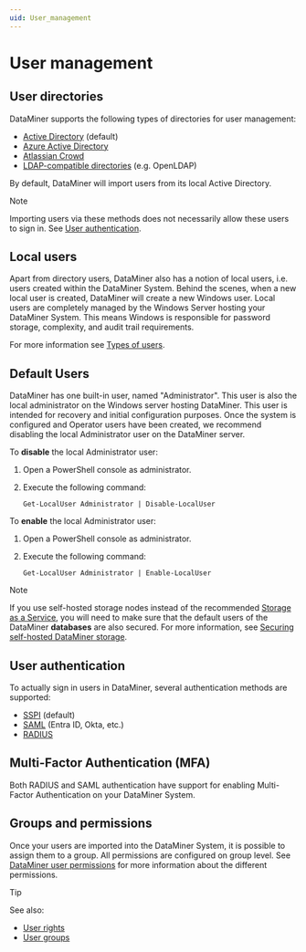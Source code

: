 ```yaml
---
uid: User_management
---
```


# User management

## User directories

DataMiner supports the following types of directories for user management:

- [Active Directory](xref:Adding_a_user#to-add-an-existing-domain-user) (default)
- [Azure Active Directory](xref:Setting_up_Azure_Active_Directory_Domain_Services)
- [Atlassian Crowd](xref:Configuring_Atlassian_Crowd_settings)
- [LDAP-compatible directories](xref:Configuring_LDAP_settings) (e.g. OpenLDAP)

By default, DataMiner will import users from its local Active Directory.

> [!NOTE]
> Importing users via these methods does not necessarily allow these users to sign in. See [User authentication](#user-authentication).

## Local users

Apart from directory users, DataMiner also has a notion of local users, i.e. users created within the DataMiner System. Behind the scenes, when a new local user is created, DataMiner will create a new Windows user. Local users are completely managed by the Windows Server hosting your DataMiner System. This means Windows is responsible for password storage, complexity, and audit trail requirements.

For more information see [Types of users](xref:Types_of_users).

## Default Users

DataMiner has one built-in user, named "Administrator". This user is also the local administrator on the Windows server hosting DataMiner. This user is intended for recovery and initial configuration purposes. Once the system is configured and Operator users have been created, we recommend disabling the local Administrator user on the DataMiner server.

To **disable** the local Administrator user:

1. Open a PowerShell console as administrator.

1. Execute the following command:

   `Get-LocalUser Administrator | Disable-LocalUser`

To **enable** the local Administrator user:

1. Open a PowerShell console as administrator.

1. Execute the following command:

   `Get-LocalUser Administrator | Enable-LocalUser`

> [!NOTE]
> If you use self-hosted storage nodes instead of the recommended [Storage as a Service](xref:STaaS), you will need to make sure that the default users of the DataMiner **databases** are also secured. For more information, see [Securing self-hosted DataMiner storage](xref:Cassandra_authentication).

## User authentication

To actually sign in users in DataMiner, several authentication methods are supported:

- [SSPI](https://docs.microsoft.com/en-us/previous-versions/windows/it-pro/windows-server-2008-r2-and-2008/dn169026(v=ws.10)) (default)
- [SAML](xref:Configuring_external_authentication_via_an_identity_provider_using_SAML) (Entra ID, Okta, etc.)
- [RADIUS](xref:Configuring_RADIUS_settings)

## Multi-Factor Authentication (MFA)

Both RADIUS and SAML authentication have support for enabling Multi-Factor Authentication on your DataMiner System.

## Groups and permissions

Once your users are imported into the DataMiner System, it is possible to assign them to a group. All permissions are configured on group level. See [DataMiner user permissions](xref:DataMiner_user_permissions) for more information about the different permissions.

> [!TIP]
> See also:
>
> - [User rights](xref:User_rights)
> - [User groups](xref:User_groups)
